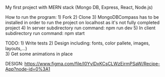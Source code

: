 My first project with MERN stack (Mongo DB, Express, React, Node.js)

How to run the program: 1) Fork
                        2) Clone
                        3) MongoDBCompass has to be installed in order to run the project on localhost as it's not fully completed project
                        4) In server subdirectory run command: npm run dev
                        5) In client subdirectory run command: npm start
                        
                        
                        
                        
                        
                        
 TODO: 1) Write tests
       2) Design including: fonts, color pallete, images, layouts,...)  
       3) Get some animations in place
       
       
 DESIGN: https://www.figma.com/file/I0YylDxKCsCLWzEirmPSaW/Recipe-App?node-id=0%3A1
      

